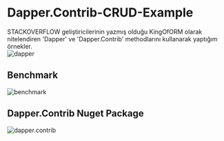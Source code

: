 # Dapper.Contrib-CRUD-Example
STACKOVERFLOW geliştiricilerinin yazmış olduğu KingOfORM olarak nitelendiren 'Dapper' ve 'Dapper.Contrib' methodlarını kullanarak yaptığım örnekler. <br/>
![dapper](https://github.com/RTDemiray/Dapper.Contrib-CRUD-Example/blob/master/Foto%C4%9Fraflar/dapper.png) <br />
## Benchmark
![benchmark](https://github.com/RTDemiray/Dapper.Contrib-CRUD-Example/blob/master/Foto%C4%9Fraflar/dapper_benchmark.png) <br />
## Dapper.Contrib Nuget Package
![dapper.contrib](https://github.com/RTDemiray/Dapper.Contrib-CRUD-Example/blob/master/Foto%C4%9Fraflar/Dapper.Contrib%20Package.png)


